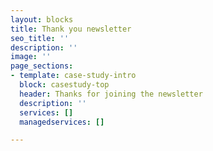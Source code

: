 ```yaml
---
layout: blocks
title: Thank you newsletter
seo_title: ''
description: ''
image: ''
page_sections:
- template: case-study-intro
  block: casestudy-top
  header: Thanks for joining the newsletter
  description: ''
  services: []
  managedservices: []

---
```

